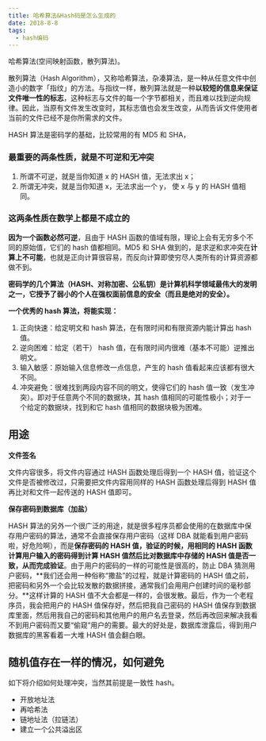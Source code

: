 ```yaml
---
title: 哈希算法&Hash码是怎么生成的
date: 2018-8-8
tags:
  - hash编码
---
```


哈希算法(空间映射函数，散列算法)。

散列算法（Hash Algorithm），又称哈希算法，杂凑算法，是一种从任意文件中创造小的数字「指纹」的方法。与指纹一样，散列算法就是一种**以较短的信息来保证文件唯一性的标志**，这种标志与文件的每一个字节都相关，而且难以找到逆向规律。因此，当原有文件发生改变时，其标志值也会发生改变，从而告诉文件使用者当前的文件已经不是你所需求的文件。

HASH 算法是密码学的基础，比较常用的有 MD5 和 SHA，

### 最重要的两条性质，就是**不可逆**和**无冲突**

1. 所谓不可逆，就是当你知道 x 的 HASH 值，无法求出 x；
2. 所谓无冲突，就是当你知道 x，无法求出一个 y， 使 x 与 y 的 HASH 值相同。

### 这两条性质**在数学上都是不成立的**

**因为一个函数必然可逆**，且由于 HASH 函数的值域有限，理论上会有无穷多个不同的原始值，它们的 hash 值都相同。MD5 和 SHA 做到的，是求逆和求冲突在**计算上不可能**，也就是正向计算很容易，而反向计算即使穷尽人类所有的计算资源都做不到。

**密码学的几个算法（HASH、对称加密、公私钥）是计算机科学领域最伟大的发明之一，它授予了弱小的个人在强权面前信息的安全（而且是绝对的安全）。**

**一个优秀的 hash 算法，将能实现：**

1. 正向快速：给定明文和 hash 算法，在有限时间和有限资源内能计算出 hash 值。
2. 逆向困难：给定（若干） hash 值，在有限时间内很难（基本不可能）逆推出明文。
3. 输入敏感：原始输入信息修改一点信息，产生的 hash 值看起来应该都有很大不同。
4. 冲突避免：很难找到两段内容不同的明文，使得它们的 hash 值一致（发生冲突）。即对于任意两个不同的数据块，其 hash 值相同的可能性极小；对于一个给定的数据块，找到和它 hash 值相同的数据块极为困难。

## 用途

**文件签名**

文件内容很多，将文件内容通过 HASH 函数处理后得到一个 HASH 值，验证这个文件是否被修改过，只需要把文件内容用同样的 HASH 函数处理后得到 HASH 值再比对和文件一起传送的 HASH 值即可。

**保存密码到数据库（加盐）**

HASH 算法的另外一个很广泛的用途，就是很多程序员都会使用的在数据库中保存用户密码的算法，通常不会直接保存用户密码（这样 DBA 就能看到用户密码啦，好危险啊），而是**保存密码的 HASH 值，验证的时候，用相同的 HASH 函数计算用户输入的密码得到计算 HASH 值然后比对数据库中存储的 HASH 值是否一致，从而完成验证**。由于用户的密码的一样的可能性是很高的，防止 DBA 猜测用户密码，**我们还会用一种俗称“撒盐”的过程，就是计算密码的 HASH 值之前，把密码和另外一个会比较发散的数据拼接，通常我们会用用户创建时间的毫秒部分。**这样计算的 HASH 值不大会都是一样的，会很发散。最后，作为一个老程序员，我会把用户的 HASH 值保存好，然后把我自己密码的 HASH 值保存到数据库里面，然后用我自己的密码和其他用户的用户名去登录，然后再改回来解决我看不到用户密码而又要“偷窥”用户的需要。最大的好处是，数据库泄露后，得到用户数据库的黑客看着一大堆 HASH 值会翻白眼。

## 随机值存在一样的情况，如何避免

如下将介绍如何处理冲突，当然其前提是一致性 hash。

- 开放地址法
- 再哈希法
- 链地址法（拉链法）
- 建立一个公共溢出区

